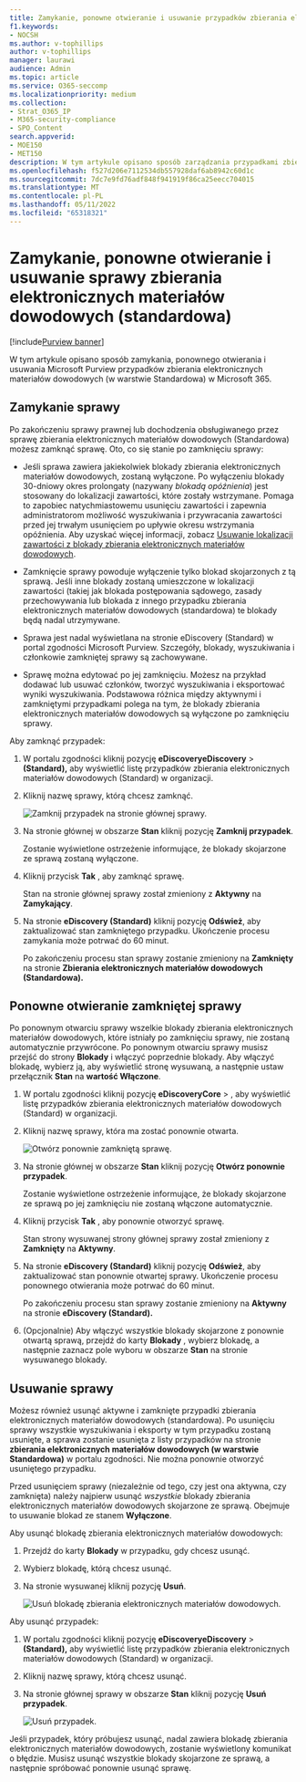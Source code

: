 ```yaml
---
title: Zamykanie, ponowne otwieranie i usuwanie przypadków zbierania elektronicznych materiałów dowodowych (standardowa)
f1.keywords:
- NOCSH
ms.author: v-tophillips
author: v-tophillips
manager: laurawi
audience: Admin
ms.topic: article
ms.service: O365-seccomp
ms.localizationpriority: medium
ms.collection:
- Strat_O365_IP
- M365-security-compliance
- SPO_Content
search.appverid:
- MOE150
- MET150
description: W tym artykule opisano sposób zarządzania przypadkami zbierania elektronicznych materiałów dowodowych (standardowa). Obejmuje to zamknięcie sprawy, ponowne otwarcie zamkniętej sprawy i usunięcie sprawy.
ms.openlocfilehash: f527d206e7112534db557928daf6ab8942c60d1c
ms.sourcegitcommit: 7dc7e9fd76adf848f941919f86ca25eecc704015
ms.translationtype: MT
ms.contentlocale: pl-PL
ms.lasthandoff: 05/11/2022
ms.locfileid: "65318321"
---
```

# <a name="close-reopen-and-delete-a-ediscovery-standard-case"></a>Zamykanie, ponowne otwieranie i usuwanie sprawy zbierania elektronicznych materiałów dowodowych (standardowa)

[!include[Purview banner](../includes/purview-rebrand-banner.md)]

W tym artykule opisano sposób zamykania, ponownego otwierania i usuwania Microsoft Purview przypadków zbierania elektronicznych materiałów dowodowych (w warstwie Standardowa) w Microsoft 365.

## <a name="close-a-case"></a>Zamykanie sprawy

Po zakończeniu sprawy prawnej lub dochodzenia obsługiwanego przez sprawę zbierania elektronicznych materiałów dowodowych (Standardowa) możesz zamknąć sprawę. Oto, co się stanie po zamknięciu sprawy:
  
- Jeśli sprawa zawiera jakiekolwiek blokady zbierania elektronicznych materiałów dowodowych, zostaną wyłączone. Po wyłączeniu blokady 30-dniowy okres prolongaty (nazywany *blokadą opóźnienia*) jest stosowany do lokalizacji zawartości, które zostały wstrzymane. Pomaga to zapobiec natychmiastowemu usunięciu zawartości i zapewnia administratorom możliwość wyszukiwania i przywracania zawartości przed jej trwałym usunięciem po upływie okresu wstrzymania opóźnienia. Aby uzyskać więcej informacji, zobacz [Usuwanie lokalizacji zawartości z blokady zbierania elektronicznych materiałów dowodowych](create-ediscovery-holds.md#removing-content-locations-from-an-ediscovery-hold).

- Zamknięcie sprawy powoduje wyłączenie tylko blokad skojarzonych z tą sprawą. Jeśli inne blokady zostaną umieszczone w lokalizacji zawartości (takiej jak blokada postępowania sądowego, zasady przechowywania lub blokada z innego przypadku zbierania elektronicznych materiałów dowodowych (standardowa) te blokady będą nadal utrzymywane.

- Sprawa jest nadal wyświetlana na stronie eDiscovery (Standard) w portal zgodności Microsoft Purview. Szczegóły, blokady, wyszukiwania i członkowie zamkniętej sprawy są zachowywane.

- Sprawę można edytować po jej zamknięciu. Możesz na przykład dodawać lub usuwać członków, tworzyć wyszukiwania i eksportować wyniki wyszukiwania. Podstawowa różnica między aktywnymi i zamkniętymi przypadkami polega na tym, że blokady zbierania elektronicznych materiałów dowodowych są wyłączone po zamknięciu sprawy.

Aby zamknąć przypadek:
  
1. W portalu zgodności kliknij pozycję **eDiscoveryeDiscovery** >  **(Standard),** aby wyświetlić listę przypadków zbierania elektronicznych materiałów dowodowych (Standard) w organizacji.

2. Kliknij nazwę sprawy, którą chcesz zamknąć.

   ![Zamknij przypadek na stronie głównej sprawy.](../media/eDiscoveryCaseHomePage.png)

3. Na stronie głównej w obszarze **Stan** kliknij pozycję **Zamknij przypadek**.

    Zostanie wyświetlone ostrzeżenie informujące, że blokady skojarzone ze sprawą zostaną wyłączone.

4. Kliknij przycisk **Tak** , aby zamknąć sprawę.

    Stan na stronie głównej sprawy został zmieniony z **Aktywny** na **Zamykający**.

5. Na stronie **eDiscovery (Standard)** kliknij pozycję **Odśwież**, aby zaktualizować stan zamkniętego przypadku. Ukończenie procesu zamykania może potrwać do 60 minut.

    Po zakończeniu procesu stan sprawy zostanie zmieniony na **Zamknięty** na stronie **Zbierania elektronicznych materiałów dowodowych (Standardowa).**

## <a name="reopen-a-closed-case"></a>Ponowne otwieranie zamkniętej sprawy

Po ponownym otwarciu sprawy wszelkie blokady zbierania elektronicznych materiałów dowodowych, które istniały po zamknięciu sprawy, nie zostaną automatycznie przywrócone. Po ponownym otwarciu sprawy musisz przejść do strony **Blokady** i włączyć poprzednie blokady. Aby włączyć blokadę, wybierz ją, aby wyświetlić stronę wysuwaną, a następnie ustaw przełącznik **Stan** na **wartość Włączone**.
  
1. W portalu zgodności kliknij pozycję **eDiscoveryCore** > , aby wyświetlić listę przypadków zbierania elektronicznych materiałów dowodowych (Standard) w organizacji.

2. Kliknij nazwę sprawy, która ma zostać ponownie otwarta.

   ![Otwórz ponownie zamkniętą sprawę.](../media/eDiscoveryCaseHomePageReopen.png)

3. Na stronie głównej w obszarze **Stan** kliknij pozycję **Otwórz ponownie przypadek**.

    Zostanie wyświetlone ostrzeżenie informujące, że blokady skojarzone ze sprawą po jej zamknięciu nie zostaną włączone automatycznie.

4. Kliknij przycisk **Tak** , aby ponownie otworzyć sprawę.

    Stan strony wysuwanej strony głównej sprawy został zmieniony z **Zamknięty** na **Aktywny**.

5. Na stronie **eDiscovery (Standard)** kliknij pozycję **Odśwież**, aby zaktualizować stan ponownie otwartej sprawy. Ukończenie procesu ponownego otwierania może potrwać do 60 minut. 

    Po zakończeniu procesu stan sprawy zostanie zmieniony na **Aktywny** na stronie **eDiscovery (Standard).**

6. (Opcjonalnie) Aby włączyć wszystkie blokady skojarzone z ponownie otwartą sprawą, przejdź do karty **Blokady** , wybierz blokadę, a następnie zaznacz pole wyboru w obszarze **Stan** na stronie wysuwanego blokady.
  
## <a name="delete-a-case"></a>Usuwanie sprawy

Możesz również usunąć aktywne i zamknięte przypadki zbierania elektronicznych materiałów dowodowych (standardowa). Po usunięciu sprawy wszystkie wyszukiwania i eksporty w tym przypadku zostaną usunięte, a sprawa zostanie usunięta z listy przypadków na stronie **zbierania elektronicznych materiałów dowodowych (w warstwie Standardowa)** w portalu zgodności. Nie można ponownie otworzyć usuniętego przypadku.

Przed usunięciem sprawy (niezależnie od tego, czy jest ona aktywna, czy zamknięta) należy najpierw usunąć *wszystkie* blokady zbierania elektronicznych materiałów dowodowych skojarzone ze sprawą. Obejmuje to usuwanie blokad ze stanem **Wyłączone**. 

Aby usunąć blokadę zbierania elektronicznych materiałów dowodowych:

1. Przejdź do karty **Blokady** w przypadku, gdy chcesz usunąć.

2. Wybierz blokadę, którą chcesz usunąć.

3. Na stronie wysuwanej kliknij pozycję **Usuń**.

      ![Usuń blokadę zbierania elektronicznych materiałów dowodowych.](../media/DeleteeDiscoveryHold.png)

Aby usunąć przypadek:

1. W portalu zgodności kliknij pozycję **eDiscoveryeDiscovery** >  **(Standard),** aby wyświetlić listę przypadków zbierania elektronicznych materiałów dowodowych (Standard) w organizacji.

2. Kliknij nazwę sprawy, którą chcesz usunąć.

3. Na stronie głównej sprawy w obszarze **Stan** kliknij pozycję **Usuń przypadek**.

      ![Usuń przypadek.](../media/eDiscoveryCaseHomePageDelete.png)

Jeśli przypadek, który próbujesz usunąć, nadal zawiera blokadę zbierania elektronicznych materiałów dowodowych, zostanie wyświetlony komunikat o błędzie. Musisz usunąć wszystkie blokady skojarzone ze sprawą, a następnie spróbować ponownie usunąć sprawę.
